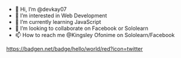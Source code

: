 - 👋 Hi, I’m @devkay07
- 👀 I’m interested in Web Development
- 🌱 I’m currently learning JavaScript
- 💞️ I’m looking to collaborate on Facebook or Sololearn
- 📫 How to reach me @Kingsley Ofonime on Sololearn/Facebook

<!---
devkay07/devkay07 is a ✨ special ✨ repository because its `README.md` (this file) appears on your GitHub profile.
You can click the Preview link to take a look at your changes.
--->
https://badgen.net/badge/hello/world/red?icon=twitter
